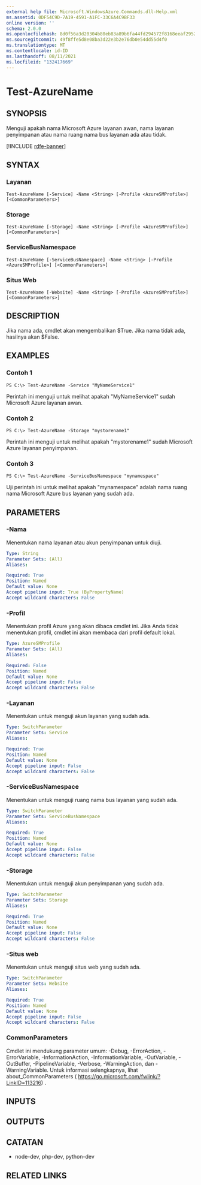 ```yaml
---
external help file: Microsoft.WindowsAzure.Commands.dll-Help.xml
ms.assetid: 0DF54C9D-7A19-4591-A1FC-33C6A4C9BF33
online version: ''
schema: 2.0.0
ms.openlocfilehash: 8d0f56a3d20304b80eb83a89b6fa44fd294572f8168eeaf2952f617db1a6529b
ms.sourcegitcommit: 49f8ffe5d8e08ba3d22e3b2e76db0e54dd55d4f0
ms.translationtype: MT
ms.contentlocale: id-ID
ms.lasthandoff: 08/11/2021
ms.locfileid: "132417669"
---
```

# Test-AzureName

## SYNOPSIS
Menguji apakah nama Microsoft Azure layanan awan, nama layanan penyimpanan atau nama ruang nama bus layanan ada atau tidak.

[!INCLUDE [rdfe-banner](../../includes/rdfe-banner.md)]

## SYNTAX

### Layanan
```
Test-AzureName [-Service] -Name <String> [-Profile <AzureSMProfile>] [<CommonParameters>]
```

### Storage
```
Test-AzureName [-Storage] -Name <String> [-Profile <AzureSMProfile>] [<CommonParameters>]
```

### ServiceBusNamespace
```
Test-AzureName [-ServiceBusNamespace] -Name <String> [-Profile <AzureSMProfile>] [<CommonParameters>]
```

### Situs Web
```
Test-AzureName [-Website] -Name <String> [-Profile <AzureSMProfile>] [<CommonParameters>]
```

## DESCRIPTION
Jika nama ada, cmdlet akan mengembalikan $True.
Jika nama tidak ada, hasilnya akan $False.

## EXAMPLES

### Contoh 1
```
PS C:\> Test-AzureName -Service "MyNameService1"
```

Perintah ini menguji untuk melihat apakah "MyNameService1" sudah Microsoft Azure layanan awan.

### Contoh 2
```
PS C:\> Test-AzureName -Storage "mystorename1"
```

Perintah ini menguji untuk melihat apakah "mystorename1" sudah Microsoft Azure layanan penyimpanan.

### Contoh 3
```
PS C:\> Test-AzureName -ServiceBusNamespace "mynamespace"
```

Uji perintah ini untuk melihat apakah "mynamespace" adalah nama ruang nama Microsoft Azure bus layanan yang sudah ada.

## PARAMETERS

### -Nama
Menentukan nama layanan atau akun penyimpanan untuk diuji.

```yaml
Type: String
Parameter Sets: (All)
Aliases: 

Required: True
Position: Named
Default value: None
Accept pipeline input: True (ByPropertyName)
Accept wildcard characters: False
```

### -Profil
Menentukan profil Azure yang akan dibaca cmdlet ini.
Jika Anda tidak menentukan profil, cmdlet ini akan membaca dari profil default lokal.

```yaml
Type: AzureSMProfile
Parameter Sets: (All)
Aliases: 

Required: False
Position: Named
Default value: None
Accept pipeline input: False
Accept wildcard characters: False
```

### -Layanan
Menentukan untuk menguji akun layanan yang sudah ada.

```yaml
Type: SwitchParameter
Parameter Sets: Service
Aliases: 

Required: True
Position: Named
Default value: None
Accept pipeline input: False
Accept wildcard characters: False
```

### -ServiceBusNamespace
Menentukan untuk menguji ruang nama bus layanan yang sudah ada.

```yaml
Type: SwitchParameter
Parameter Sets: ServiceBusNamespace
Aliases: 

Required: True
Position: Named
Default value: None
Accept pipeline input: False
Accept wildcard characters: False
```

### -Storage
Menentukan untuk menguji akun penyimpanan yang sudah ada.

```yaml
Type: SwitchParameter
Parameter Sets: Storage
Aliases: 

Required: True
Position: Named
Default value: None
Accept pipeline input: False
Accept wildcard characters: False
```

### -Situs web
Menentukan untuk menguji situs web yang sudah ada.

```yaml
Type: SwitchParameter
Parameter Sets: Website
Aliases: 

Required: True
Position: Named
Default value: None
Accept pipeline input: False
Accept wildcard characters: False
```

### CommonParameters
Cmdlet ini mendukung parameter umum: -Debug, -ErrorAction, -ErrorVariable, -InformationAction, -InformationVariable, -OutVariable, -OutBuffer, -PipelineVariable, -Verbose, -WarningAction, dan -WarningVariable. Untuk informasi selengkapnya, lihat about_CommonParameters ( https://go.microsoft.com/fwlink/?LinkID=113216) .

## INPUTS

## OUTPUTS

## CATATAN
* node-dev, php-dev, python-dev

## RELATED LINKS

